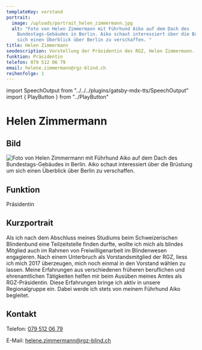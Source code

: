 ```yaml
---
templateKey: vorstand
portrait:
  image: /uploads/portrait_helen_zimmermann.jpg
  alt: "Foto von Helen Zimmermann mit Führhund Aiko auf dem Dach des
    Bundestags-Gebäudes in Berlin. Aiko schaut interessiert über die Brüstung um
    sich einen Überblick über Berlin zu verschaffen. "
title: Helen Zimmermann
seodescription: Vorstellung der Präsidentin des RGZ, Helen Zimmermann.
funktion: Präsidentin
telefon: 079 512 06 79
email: helene.zimmermann@rgz-blind.ch
reihenfolge: 1
---
```

import SpeechOutput from "../../../plugins/gatsby-mdx-tts/SpeechOutput"
import { PlayButton } from "../PlayButton"

<SpeechOutput id="vorstand-helen-zimmermann" customPlayButton={PlayButton}>

# Helen Zimmermann

## Bild

![Foto von Helen Zimmermann mit Führhund Aiko auf dem Dach des Bundestags-Gebäudes in Berlin. Aiko schaut interessiert über die Brüstung um sich einen Überblick über Berlin zu verschaffen.](/uploads/portrait_helen_zimmermann.jpg "Bild von Helen Zimmermann")

## Funktion

Präsidentin

## Kurzportrait

Als ich nach dem Abschluss meines Studiums beim Schweizerischen Blindenbund eine Teilzeitstelle finden durfte, wollte ich mich als blindes Mitglied auch im Rahmen von Freiwilligenarbeit im Blindenwesen engagieren. Nach einem Unterbruch als Vorstandsmitglied der RGZ, liess ich mich 2017 überzeugen, mich noch einmal in den Vorstand wählen zu lassen. Meine Erfahrungen aus verschiedenen früheren beruflichen und ehrenamtlichen Tätigkeiten helfen mir beim Ausüben meines Amtes als RGZ-Präsidentin. Diese Erfahrungen bringe ich aktiv in unsere Regionalgruppe ein. Dabei werde ich stets von meinem Führhund Aiko begleitet. 

## Kontakt

Telefon: [079 512 06 79](<tel:079 512 06 79>)

E-Mail: [helene.zimmermann@rgz-blind.ch](mailto:helene.zimmermann@rgz-blind.ch)

</SpeechOutput>